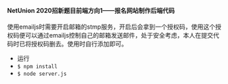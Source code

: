 #### NetUnion 2020招新题目前端方向1——报名网站制作后端代码

使用emailjs时需要开启邮箱的stmp服务，开启后会拿到一个授权码，使用这个授权码便可以通过emailjs控制自己的邮箱发送邮件，处于安全考虑，本人在提交代码时已将授权码删去。使用时自行添加即可。

* 运行
* `$ npm install`
* `$ node server.js`